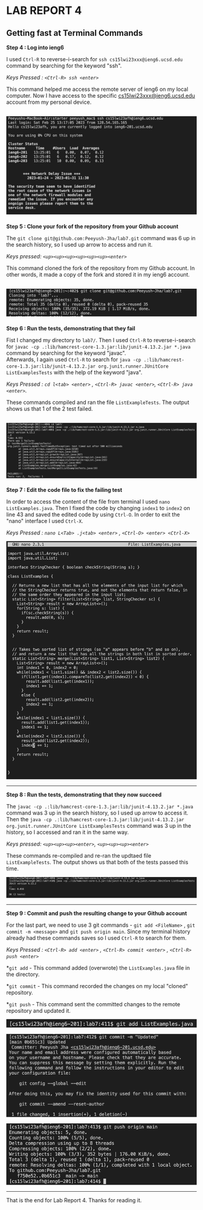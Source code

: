 # LAB REPORT 4
## Getting fast at Terminal Commands

**Step 4 : Log into ieng6** 

I used `Ctrl-R` to reverse-i-search for `ssh cs15lwi23xxx@ieng6.ucsd.edu` command by searching for the keyword "ssh".  

*Keys Pressed : `<Ctrl-R> ssh <enter>`*

This command helped me access the remote server of ieng6 on my local computer. Now I have access to the specific  cs15lwi23xxx@ieng6.ucsd.edu account from my personal device.

![Image](ieng.png) 
---
**Step 5 : Clone your fork of the repository from your Github account** 

The `git clone git@github.com:Peeyush-Jha/lab7.git` command was 6 up in the search history, so I used up arrow to access and run it. 

*Keys pressed: `<up><up><up><up><up><up><enter>`*

This command cloned the fork of the repository from my Github account. In other words, it made a copy of the fork and stored it in my ieng6 account.

![Image](clone.png)
---
**Step 6 : Run the tests, demonstrating that they fail**

Fist I changed my directory to `lab7/`. Then I used `Ctrl-R` to reverse-i-search for `javac -cp .:lib/hamcrest-core-1.3.jar:lib/junit-4.13.2.jar *.java` command by searching for the keyword "javac".   
Afterwards, I again used `Ctrl-R` to search for `java -cp .:lib/hamcrest-core-1.3.jar:lib/junit-4.13.2.jar org.junit.runner.JUnitCore ListExamplesTests` with the help of the keyword "java".  

*Keys Pressed : `cd l<tab> <enter>` , `<Ctrl-R> javac <enter>`, `<Ctrl-R> java <enter>`.*

These commands compiled and ran the file `ListExampleTests`. The output shows us that 1 of the 2 test failed.

![Image](failed.png)
---
**Step 7 : Edit the code file to fix the failing test**

In order to access the content of the file from terminal I used `nano ListExamples.java`. Then I fixed the code by changing `index1` to `index2` on line 43 and saved the edited code by using `Ctrl-O`. In order to exit the "nano" interface I used `Ctrl-X`.

*Keys Pressed : `nano L<Tab> .j<tab> <enter>` , `<Ctrl-O> <enter> <Ctrl-X>`*

![Image](edit.png)

---

**Step 8 : Run the tests, demonstrating that they now succeed**

The `javac -cp .:lib/hamcrest-core-1.3.jar:lib/junit-4.13.2.jar *.java` command was 3 up in the search history, so I used up arrow to access it. Then the
`java -cp .:lib/hamcrest-core-1.3.jar:lib/junit-4.13.2.jar org.junit.runner.JUnitCore ListExamplesTests` command was 3 up in the history, so I accessed and ran it in the same way.

*Keys pressed: `<up><up><up><enter>`, `<up><up><up><enter>`*

These commands re-compiled and re-ran the updtaed file `ListExampleTests`. The output shows us that both of the tests passed this time.
  
 
![Image](pass.png)
  
---

**Step 9 : Commit and push the resulting change to your Github account**
  
For the last part, we need to use 3 git commands - `git add <FileName>` , `git commit -m <message>` and `git push origin main`. Since my terminal history already had these commands saves so I used `Ctrl-R` to search for them.    

*Keys Pressed : `<Ctrl-R> add <enter>` , `<Ctrl-R> commit <enter>` , `<Ctrl-R> push <enter>`*
 
*`git add` - This command added (overwrote) the `ListExamples.java` file in the directory.  

*`git commit` - This command recorded the changes on my local "cloned" repository.  

*`git push` - This command sent the committed changes to the remote repository and updated it.
  
![Image](add.png)

![Image](commit.png)

![Image](push.png)

---

That is the end for Lab Report 4. Thanks for reading it.

